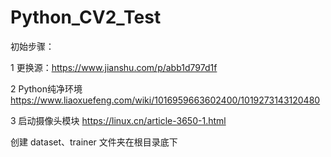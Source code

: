 # Python_CV2_Test

初始步骤：

1 更换源：https://www.jianshu.com/p/abb1d797d1f

2 Python纯净环境 https://www.liaoxuefeng.com/wiki/1016959663602400/1019273143120480

3 启动摄像头模块 https://linux.cn/article-3650-1.html

创建 dataset、trainer 文件夹在根目录底下



